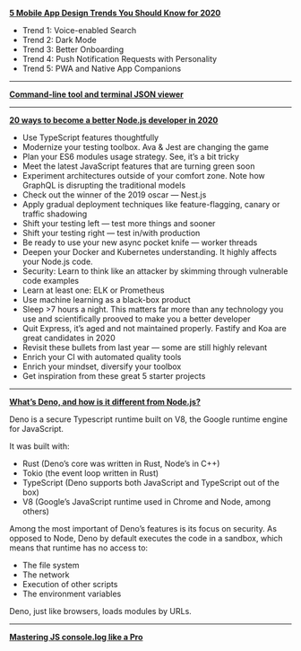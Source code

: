 **[5 Mobile App Design Trends You Should Know for 2020](https://www.telerik.com/blogs/5-mobile-app-design-trends-you-should-know-for-2020)**

- Trend 1: Voice-enabled Search
- Trend 2: Dark Mode
- Trend 3: Better Onboarding
- Trend 4: Push Notification Requests with Personality
- Trend 5: PWA and Native App Companions

---

**[Command-line tool and terminal JSON viewer](https://github.com/antonmedv/fx)**

---

**[20 ways to become a better Node.js developer in 2020](https://medium.com/@me_37286/20-ways-to-become-a-better-node-js-developer-in-2020-d6bd73fcf424)**

- Use TypeScript features thoughtfully
- Modernize your testing toolbox. Ava & Jest are changing the game
- Plan your ES6 modules usage strategy. See, it’s a bit tricky
- Meet the latest JavaScript features that are turning green soon
- Experiment architectures outside of your comfort zone. Note how GraphQL is disrupting the traditional models
- Check out the winner of the 2019 oscar — Nest.js
- Apply gradual deployment techniques like feature-flagging, canary or traffic shadowing
- Shift your testing left — test more things and sooner
- Shift your testing right — test in/with production
- Be ready to use your new async pocket knife — worker threads
- Deepen your Docker and Kubernetes understanding. It highly affects your Node.js code.
- Security: Learn to think like an attacker by skimming through vulnerable code examples
- Learn at least one: ELK or Prometheus
- Use machine learning as a black-box product
- Sleep >7 hours a night. This matters far more than any technology you use and scientifically prooved to make you a better developer
- Quit Express, it’s aged and not maintained properly. Fastify and Koa are great candidates in 2020
- Revisit these bullets from last year — some are still highly relevant
- Enrich your CI with automated quality tools
- Enrich your mindset, diversify your toolbox
- Get inspiration from these great 5 starter projects

---

**[What’s Deno, and how is it different from Node.js?](https://blog.logrocket.com/what-is-deno/)**

Deno is a secure Typescript runtime built on V8, the Google runtime engine for JavaScript.

It was built with:
- Rust (Deno’s core was written in Rust, Node’s in C++)
- Tokio (the event loop written in Rust)
- TypeScript (Deno supports both JavaScript and TypeScript out of the box)
- V8 (Google’s JavaScript runtime used in Chrome and Node, among others)

Among the most important of Deno’s features is its focus on security.
As opposed to Node, Deno by default executes the code in a sandbox, which means that runtime has no access to:
- The file system
- The network
- Execution of other scripts
- The environment variables

Deno, just like browsers, loads modules by URLs.

---

**[Mastering JS console.log like a Pro](https://medium.com/javascript-in-plain-english/mastering-js-console-log-like-a-pro-1c634e6393f9)**